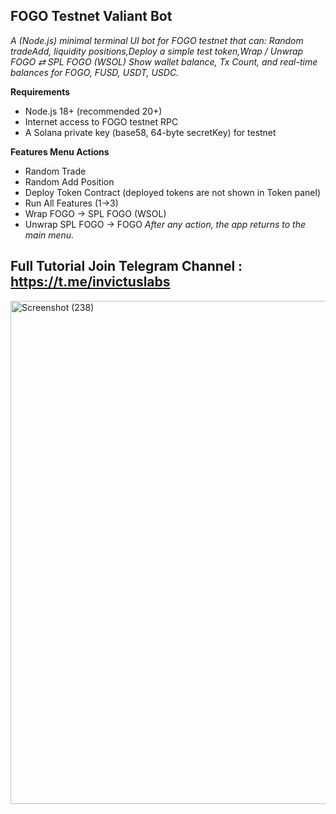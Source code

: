 ## FOGO Testnet Valiant Bot 

*A (Node.js) minimal terminal UI bot for FOGO testnet that can: Random tradeAdd, liquidity positions,Deploy a simple test token,Wrap / Unwrap FOGO ⇄ SPL FOGO (WSOL)
Show wallet balance, Tx Count, and real-time balances for FOGO, FUSD, USDT, USDC.*

**Requirements**
- Node.js 18+ (recommended 20+)
- Internet access to FOGO testnet RPC
- A Solana private key (base58, 64-byte secretKey) for testnet

**Features Menu Actions**

- Random Trade
- Random Add Position
- Deploy Token Contract (deployed tokens are not shown in Token panel)
- Run All Features (1→3)
- Wrap FOGO → SPL FOGO (WSOL)
- Unwrap SPL FOGO → FOGO
*After any action, the app returns to the main menu.*


## Full Tutorial Join Telegram Channel : https://t.me/invictuslabs
<img width="1474" height="805" alt="Screenshot (238)" src="https://github.com/user-attachments/assets/105ab4b5-90d8-42dd-84e8-c68f818245c6" />

